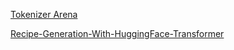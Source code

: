 [Tokenizer Arena](https://huggingface.co/spaces/Cognitive-Lab/Tokenizer_Arena)

[Recipe-Generation-With-HuggingFace-Transformer](https://github.com/611noorsaeed)
